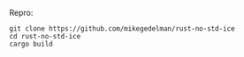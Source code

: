 Repro:

```
git clone https://github.com/mikegedelman/rust-no-std-ice
cd rust-no-std-ice
cargo build
```
